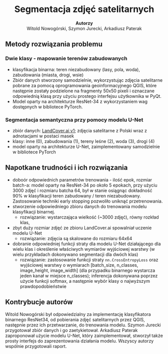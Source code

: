 <h1 style="text-align: center"> <b>Segmentacja zdjęć satelitarnych</b> </h1>

<div style="text-align: center"> <b>Autorzy</b> </div>
<div style="text-align: center"> Witold Nowogórski, Szymon Jurecki, Arkadiusz Paterak </div>

## Metody rozwiązania problemu

### Dwie klasy - mapowanie terenów zabudowanych
- klasyfikacja binarna: teren niezabudowany (lasy, pola, woda), zabudowania (miasta, drogi, wsie)
- Zbiór danych stworzony samodzielnie, wykorzystując zdjęcia satelitarne pobrane za pomocą oprogramowania geoinformacyjnego QGIS, które następnie zostały podzielone na fragmenty 50x50 pixeli i oznaczane odpowiednią klasą przy użyciu prostego interfejsu użytkownika w PyQt.
- Model oparty na architekturze ResNet-34 z wykorzystaniem wag dostępnych w bibliotece PyTorch. 

### Segmentacja semantyczna przy pomocy modelu U-Net
- zbiór danych: [LandCover.ai v1](https://landcover.ai.linuxpolska.com/#dataset); zdjęcia satelitarne z Polski wraz z adnotacjami w postaci masek
- klasy: inne (0), zabudowania (1), tereny leśne (2), woda (3), drogi (4)
- model oparty na architekturze U-Net, zaimplementowany samodzielnie w bibliotece PyTorch

## Napotkane trudności i ich rozwiązania
- doboór odpowiednich parametrów trenowania - ilość epok, rozmiar batch-a:
    model oparty na ResNet-34 po około 5 epokach, przy użyciu 3000 zdjęć i rozmiaru batcha 64, był w stanie osiągnąc dokładność 90% w klasyfikacji teren zabudowany / teren niezabudowany. Zastosowanie techniki early stopping pozwoliło uniknąć przetrenowania.
- stworzenie odpowiedniego zbioru danych do trenowania modelu klasyfikacji binarnej.
    - rozwiązanie: wystarczająca wielkość (~3000 zdjęć), równy rozkład klas, 
- zbyt duży rozmiar zdjęć ze zbioru LandCover.ai spowalniał uczenie modelu U-Net
    - rozwiązanie: zdjęcia są skalowane do rozmiaru 64x64
- dobranie odpowiedniej funkcji straty dla modelu U-Net działającego dla wielu klas i określenie właściwych wymiarów wyjściowej warstwy (w wielu przykładach dokonywano segmentacji dla dwóch klas)
    - rozwiązanie: zastosowanie funkcji straty `nn.CrossEntropyLoss` oraz wyjściowej warstwy o wymiarach [batch_size, n_classes, image_height, image_width] (dla przypadku binarnego wystarcza jeden kanał w miejsce n_classes); inferencja dokonywana poprzez użycie funkcji softmax, a następnie wybór klasy o najwyższym prawdopodobieństwie

## Kontrybucje autorów

Witold Nowogórski był odpowiedzialny za implementację klasyfikatora binarnego ResNet34, od pobierania zdjęć satelitarnych przez QGIS, następnie przez ich przetwarzanie, do trenowania modelu. Szymon Jurecki przygotował zbiór danych i go zaetykietował. Arkadiusz Paterak zaproponował użycie modelu U-Net, który zaimplementował, stworzył także prosty interfejs do zaprezentowania działania modelu. Wszyscy autorzy wspólnie przygotowali raport.
